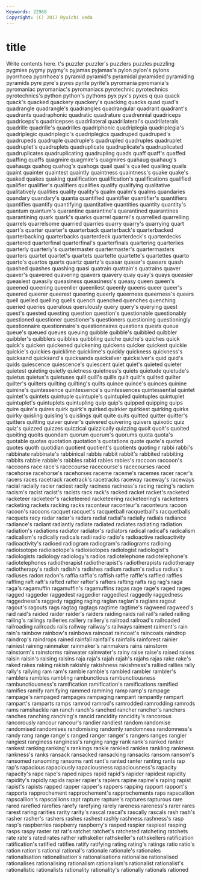 ```yaml
---
Keywords: 22968 
Copyright: (C) 2017 Ryuichi Ueda
---
```


# title

Write contents here.
t's puzzler puzzler's
puzzlers puzzles puzzling pygmies pygmy pygmy's pyjamas pyjamas's pylon pylon's
pylons pyorrhoea pyorrhoea's pyramid pyramid's pyramidal pyramided pyramiding pyramids pyre
pyre's pyres pyrite pyrite's pyromania pyromania's pyromaniac pyromaniac's pyromaniacs pyrotechnic
pyrotechnics pyrotechnics's python python's pythons pyx pyx's pyxes q qua
quack quack's quacked quackery quackery's quacking quacks quad quad's quadrangle
quadrangle's quadrangles quadrangular quadrant quadrant's quadrants quadraphonic quadratic quadrature quadrennial
quadriceps quadriceps's quadricepses quadrilateral quadrilateral's quadrilaterals quadrille quadrille's quadrilles quadriphonic
quadriplegia quadriplegia's quadriplegic quadriplegic's quadriplegics quadruped quadruped's quadrupeds quadruple quadruple's
quadrupled quadruples quadruplet quadruplet's quadruplets quadruplicate quadruplicate's quadruplicated quadruplicates quadruplicating
quadrupling quads quaff quaff's quaffed quaffing quaffs quagmire quagmire's quagmires
quahaug quahaug's quahaugs quahog quahog's quahogs quail quail's quailed quailing
quails quaint quainter quaintest quaintly quaintness quaintness's quake quake's quaked
quakes quaking qualification qualification's qualifications qualified qualifier qualifier's qualifiers qualifies
qualify qualifying qualitative qualitatively qualities quality quality's qualm qualm's qualms
quandaries quandary quandary's quanta quantified quantifier quantifier's quantifiers quantifies quantify
quantifying quantitative quantities quantity quantity's quantum quantum's quarantine quarantine's quarantined
quarantines quarantining quark quark's quarks quarrel quarrel's quarrelled quarrelling quarrels
quarrelsome quarried quarries quarry quarry's quarrying quart quart's quarter quarter's
quarterback quarterback's quarterbacked quarterbacking quarterbacks quarterdeck quarterdeck's quarterdecks quartered quarterfinal
quarterfinal's quarterfinals quartering quarterlies quarterly quarterly's quartermaster quartermaster's quartermasters quarters
quartet quartet's quartets quartette quartette's quartettes quarto quarto's quartos quarts
quartz quartz's quasar quasar's quasars quash quashed quashes quashing quasi
quatrain quatrain's quatrains quaver quaver's quavered quavering quavers quavery quay
quay's quays queasier queasiest queasily queasiness queasiness's queasy queen queen's
queened queening queenlier queenliest queenly queens queer queer's queered queerer
queerest queering queerly queerness queerness's queers quell quelled quelling quells
quench quenched quenches quenching queried queries querulous querulously query query's
querying quest quest's quested questing question question's questionable questionably questioned
questioner questioner's questioners questioning questioningly questionnaire questionnaire's questionnaires questions quests
queue queue's queued queues queuing quibble quibble's quibbled quibbler quibbler's
quibblers quibbles quibbling quiche quiche's quiches quick quick's quicken quickened
quickening quickens quicker quickest quickie quickie's quickies quicklime quicklime's quickly
quickness quickness's quicksand quicksand's quicksands quicksilver quicksilver's quid quid's quids
quiescence quiescence's quiescent quiet quiet's quieted quieter quietest quieting quietly
quietness quietness's quiets quietude quietude's quietus quietus's quietuses quill quill's
quills quilt quilt's quilted quilter quilter's quilters quilting quilting's quilts
quince quince's quinces quinine quinine's quintessence quintessence's quintessences quintessential quintet
quintet's quintets quintuple quintuple's quintupled quintuples quintuplet quintuplet's quintuplets quintupling
quip quip's quipped quipping quips quire quire's quires quirk quirk's
quirked quirkier quirkiest quirking quirks quirky quisling quisling's quislings quit
quite quits quitted quitter quitter's quitters quitting quiver quiver's quivered
quivering quivers quixotic quiz quiz's quizzed quizzes quizzical quizzically quizzing
quoit quoit's quoited quoiting quoits quondam quorum quorum's quorums quota
quota's quotable quotas quotation quotation's quotations quote quote's quoted quotes
quoth quotidian quotient quotient's quotients quoting r rabbi rabbi's rabbinate
rabbinate's rabbinical rabbis rabbit rabbit's rabbited rabbiting rabbits rabble rabble's
rabbles rabid rabies rabies's raccoon raccoon's raccoons race race's racecourse
racecourse's racecourses raced racehorse racehorse's racehorses raceme raceme's racemes racer
racer's racers races racetrack racetrack's racetracks raceway raceway's raceways racial
racially racier raciest racily raciness raciness's racing racing's racism racism's
racist racist's racists rack rack's racked racket racket's racketed racketeer
racketeer's racketeered racketeering racketeering's racketeers racketing rackets racking racks raconteur
raconteur's raconteurs racoon racoon's racoons racquet racquet's racquetball racquetball's racquetballs
racquets racy radar radar's radars radial radial's radially radials radiance
radiance's radiant radiantly radiate radiated radiates radiating radiation radiation's radiations
radiator radiator's radiators radical radical's radicalism radicalism's radically radicals radii
radio radio's radioactive radioactivity radioactivity's radioed radiogram radiogram's radiograms radioing
radioisotope radioisotope's radioisotopes radiologist radiologist's radiologists radiology radiology's radios radiotelephone
radiotelephone's radiotelephones radiotherapist radiotherapist's radiotherapists radiotherapy radiotherapy's radish radish's radishes
radium radium's radius radius's radiuses radon radon's raffia raffia's raffish
raffle raffle's raffled raffles raffling raft raft's rafted rafter rafter's
rafters rafting rafts rag rag's raga raga's ragamuffin ragamuffin's ragamuffins
ragas rage rage's raged rages ragged raggeder raggedest raggedier raggediest
raggedly raggedness raggedness's raggedy ragging raging raglan raglan's raglans ragout
ragout's ragouts rags ragtag ragtags ragtime ragtime's ragweed ragweed's raid
raid's raided raider raider's raiders raiding raids rail rail's railed
railing railing's railings railleries raillery raillery's railroad railroad's railroaded railroading
railroads rails railway railway's railways raiment raiment's rain rain's rainbow
rainbow's rainbows raincoat raincoat's raincoats raindrop raindrop's raindrops rained rainfall
rainfall's rainfalls rainforest rainier rainiest raining rainmaker rainmaker's rainmakers rains
rainstorm rainstorm's rainstorms rainwater rainwater's rainy raise raise's raised raises
raisin raisin's raising raisins raja raja's rajah rajah's rajahs rajas
rake rake's raked rakes raking rakish rakishly rakishness rakishness's rallied
rallies rally rally's rallying ram ram's ramble ramble's rambled rambler
rambler's ramblers rambles rambling rambunctious rambunctiousness rambunctiousness's ramification ramification's ramifications
ramified ramifies ramify ramifying rammed ramming ramp ramp's rampage rampage's
rampaged rampages rampaging rampant rampantly rampart rampart's ramparts ramps ramrod
ramrod's ramrodded ramrodding ramrods rams ramshackle ran ranch ranch's ranched
rancher rancher's ranchers ranches ranching ranching's rancid rancidity rancidity's rancorous
rancorously rancour rancour's randier randiest random randomise randomised randomises randomising
randomly randomness randomness's randy rang range range's ranged ranger ranger's
rangers ranges rangier rangiest ranginess ranginess's ranging rangy rank rank's
ranked ranker rankest ranking ranking's rankings rankle rankled rankles rankling
rankness rankness's ranks ransack ransacked ransacking ransacks ransom ransom's ransomed
ransoming ransoms rant rant's ranted ranter ranting rants rap rap's
rapacious rapaciously rapaciousness rapaciousness's rapacity rapacity's rape rape's raped rapes
rapid rapid's rapider rapidest rapidity rapidity's rapidly rapids rapier rapier's
rapiers rapine rapine's raping rapist rapist's rapists rapped rapper rapper's
rappers rapping rapport rapport's rapports rapprochement rapprochement's rapprochements raps rapscallion
rapscallion's rapscallions rapt rapture rapture's raptures rapturous rare rared rarefied
rarefies rarefy rarefying rarely rareness rareness's rarer rares rarest raring
rarities rarity rarity's rascal rascal's rascally rascals rash rash's rasher
rasher's rashers rashes rashest rashly rashness rashness's rasp rasp's raspberries
raspberry raspberry's rasped raspier raspiest rasping rasps raspy raster rat
rat's ratchet ratchet's ratcheted ratcheting ratchets rate rate's rated rates
rather rathskeller rathskeller's rathskellers ratification ratification's ratified ratifies ratify ratifying
rating rating's ratings ratio ratio's ration ration's rational rational's rationale
rationale's rationales rationalisation rationalisation's rationalisations rationalise rationalised rationalises rationalising rationalism
rationalism's rationalist rationalist's rationalistic rationalists rationality rationality's rationally rationals rationed
